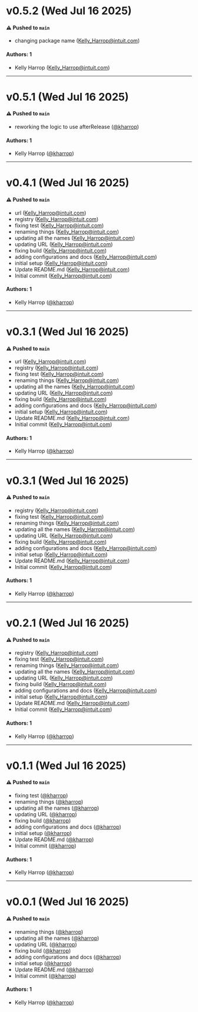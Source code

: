 # v0.5.2 (Wed Jul 16 2025)

#### ⚠️ Pushed to `main`

- changing package name (Kelly_Harrop@intuit.com)

#### Authors: 1

- Kelly Harrop (Kelly_Harrop@intuit.com)

---

# v0.5.1 (Wed Jul 16 2025)

#### ⚠️ Pushed to `main`

- reworking the logic to use afterRelease ([@kharrop](https://github.com/kharrop))

#### Authors: 1

- Kelly Harrop ([@kharrop](https://github.com/kharrop))

---

# v0.4.1 (Wed Jul 16 2025)

#### ⚠️ Pushed to `main`

- url (Kelly_Harrop@intuit.com)
- registry (Kelly_Harrop@intuit.com)
- fixing test (Kelly_Harrop@intuit.com)
- renaming things (Kelly_Harrop@intuit.com)
- updating all the names (Kelly_Harrop@intuit.com)
- updating URL (Kelly_Harrop@intuit.com)
- fixing build (Kelly_Harrop@intuit.com)
- adding configurations and docs (Kelly_Harrop@intuit.com)
- initial setup (Kelly_Harrop@intuit.com)
- Update README.md (Kelly_Harrop@intuit.com)
- Initial commit (Kelly_Harrop@intuit.com)

#### Authors: 1

- Kelly Harrop ([@kharrop](https://github.com/kharrop))

---

# v0.3.1 (Wed Jul 16 2025)

#### ⚠️ Pushed to `main`

- url (Kelly_Harrop@intuit.com)
- registry (Kelly_Harrop@intuit.com)
- fixing test (Kelly_Harrop@intuit.com)
- renaming things (Kelly_Harrop@intuit.com)
- updating all the names (Kelly_Harrop@intuit.com)
- updating URL (Kelly_Harrop@intuit.com)
- fixing build (Kelly_Harrop@intuit.com)
- adding configurations and docs (Kelly_Harrop@intuit.com)
- initial setup (Kelly_Harrop@intuit.com)
- Update README.md (Kelly_Harrop@intuit.com)
- Initial commit (Kelly_Harrop@intuit.com)

#### Authors: 1

- Kelly Harrop ([@kharrop](https://github.com/kharrop))

---

# v0.3.1 (Wed Jul 16 2025)

#### ⚠️ Pushed to `main`

- registry (Kelly_Harrop@intuit.com)
- fixing test (Kelly_Harrop@intuit.com)
- renaming things (Kelly_Harrop@intuit.com)
- updating all the names (Kelly_Harrop@intuit.com)
- updating URL (Kelly_Harrop@intuit.com)
- fixing build (Kelly_Harrop@intuit.com)
- adding configurations and docs (Kelly_Harrop@intuit.com)
- initial setup (Kelly_Harrop@intuit.com)
- Update README.md (Kelly_Harrop@intuit.com)
- Initial commit (Kelly_Harrop@intuit.com)

#### Authors: 1

- Kelly Harrop ([@kharrop](https://github.com/kharrop))

---

# v0.2.1 (Wed Jul 16 2025)

#### ⚠️ Pushed to `main`

- registry (Kelly_Harrop@intuit.com)
- fixing test (Kelly_Harrop@intuit.com)
- renaming things (Kelly_Harrop@intuit.com)
- updating all the names (Kelly_Harrop@intuit.com)
- updating URL (Kelly_Harrop@intuit.com)
- fixing build (Kelly_Harrop@intuit.com)
- adding configurations and docs (Kelly_Harrop@intuit.com)
- initial setup (Kelly_Harrop@intuit.com)
- Update README.md (Kelly_Harrop@intuit.com)
- Initial commit (Kelly_Harrop@intuit.com)

#### Authors: 1

- Kelly Harrop ([@kharrop](https://github.com/kharrop))

---

# v0.1.1 (Wed Jul 16 2025)

#### ⚠️ Pushed to `main`

- fixing test ([@kharrop](https://github.com/kharrop))
- renaming things ([@kharrop](https://github.com/kharrop))
- updating all the names ([@kharrop](https://github.com/kharrop))
- updating URL ([@kharrop](https://github.com/kharrop))
- fixing build ([@kharrop](https://github.com/kharrop))
- adding configurations and docs ([@kharrop](https://github.com/kharrop))
- initial setup ([@kharrop](https://github.com/kharrop))
- Update README.md ([@kharrop](https://github.com/kharrop))
- Initial commit ([@kharrop](https://github.com/kharrop))

#### Authors: 1

- Kelly Harrop ([@kharrop](https://github.com/kharrop))

---

# v0.0.1 (Wed Jul 16 2025)

#### ⚠️ Pushed to `main`

- renaming things ([@kharrop](https://github.com/kharrop))
- updating all the names ([@kharrop](https://github.com/kharrop))
- updating URL ([@kharrop](https://github.com/kharrop))
- fixing build ([@kharrop](https://github.com/kharrop))
- adding configurations and docs ([@kharrop](https://github.com/kharrop))
- initial setup ([@kharrop](https://github.com/kharrop))
- Update README.md ([@kharrop](https://github.com/kharrop))
- Initial commit ([@kharrop](https://github.com/kharrop))

#### Authors: 1

- Kelly Harrop ([@kharrop](https://github.com/kharrop))
